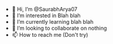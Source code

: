 - 👋 Hi, I’m @SaurabhArya07
- 👀 I’m interested in Blah blah
- 🌱 I’m currently learning blah blah
- 💞️ I’m looking to collaborate on nothing
- 📫 How to reach me (Don't try)

<!---
SaurabhArya07/SaurabhArya07 is a ✨ special ✨ repository because its `README.md` (this file) appears on your GitHub profile.
You can click the Preview link to take a look at your changes.
--->
